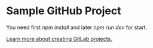 # Sample GitHub Project

You need first *npm install* and later *npm run dev* for start.

[Learn more about creating GitLab projects.](https://docs.gitlab.com/ee/gitlab-basics/create-project.html)
